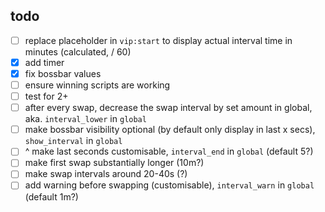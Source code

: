 ## todo

- [ ] replace placeholder in `vip:start` to display actual interval time in minutes (calculated, / 60)
- [x] add timer
- [x] fix bossbar values
- [ ] ensure winning scripts are working
- [ ] test for 2+
- [ ] after every swap, decrease the swap interval by set amount in global, aka. `interval_lower` in `global`
- [ ] make bossbar visibility optional (by default only display in last x secs), `show_interval` in `global`
- [ ] ^ make last seconds customisable, `interval_end` in `global` (default 5?)
- [ ] make first swap substantially longer (10m?)
- [ ] make swap intervals around 20-40s (?)
- [ ] add warning before swapping (customisable), `interval_warn` in `global` (default 1m?)
